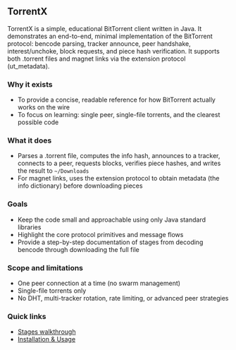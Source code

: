## TorrentX

TorrentX is a simple, educational BitTorrent client written in Java. It demonstrates an end-to-end, minimal implementation of the BitTorrent protocol: bencode parsing, tracker announce, peer handshake, interest/unchoke, block requests, and piece hash verification. It supports both .torrent files and magnet links via the extension protocol (ut_metadata).

### Why it exists

- To provide a concise, readable reference for how BitTorrent actually works on the wire
- To focus on learning: single peer, single-file torrents, and the clearest possible code

### What it does

- Parses a .torrent file, computes the info hash, announces to a tracker, connects to a peer, requests blocks, verifies piece hashes, and writes the result to `~/Downloads`
- For magnet links, uses the extension protocol to obtain metadata (the info dictionary) before downloading pieces

### Goals

- Keep the code small and approachable using only Java standard libraries
- Highlight the core protocol primitives and message flows
- Provide a step-by-step documentation of stages from decoding bencode through downloading the full file

### Scope and limitations

- One peer connection at a time (no swarm management)
- Single-file torrents only
- No DHT, multi-tracker rotation, rate limiting, or advanced peer strategies

### Quick links

- [Stages walkthrough](stages/)
- [Installation & Usage](../install/)


